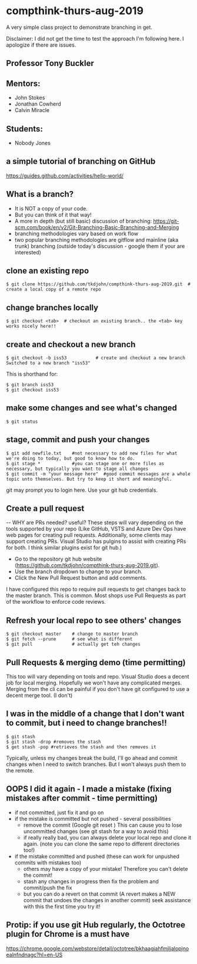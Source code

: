 # compthink-thurs-aug-2019
A very simple class project to demonstrate branching in get.

Disclaimer: I did not get the time to test the approach I'm following here. I apologize if there are issues.
## Professor Tony Buckler

## Mentors:
- John Stokes
- Jonathan Cowherd
- Calvin Miracle

## Students:
- Nobody Jones



## a simple tutorial of branching on GitHub
https://guides.github.com/activities/hello-world/

## What is a branch?
- It is NOT a copy of your code. 
- But you can think of it that way!
- A more in depth (but still basic) discussion of branching: https://git-scm.com/book/en/v2/Git-Branching-Basic-Branching-and-Merging
- branching methodologies vary based on work flow 
- two popular branching methodologies are gitflow and mainline (aka trunk) branching (outside today's discussion - google them if your are interested)

## clone an existing repo
```
$ git clone https://github.com/tkdjohn/compthink-thurs-aug-2019.git  # create a local copy of a remote repo
```
## change branches locally
```
$ git checkout <tab>  # checkout an existing branch.. the <tab> key works nicely here!!
```
## create and checkout a new branch

```
$ git checkout -b iss53           # create and checkout a new branch
Switched to a new branch "iss53"
```
This is shorthand for:
```
$ git branch iss53
$ git checkout iss53
```

## make some changes and see what's changed
```
$ git status
 ```

## stage, commit and push your changes 
```
$ git add newfile.txt    #not necessary to add new files for what we're doing to today, but good to know how to do.
$ git stage *            #you can stage one or more files as necessary, but typically you want to stage all changes
$ git commit -m "your message here"  #good commit messages are a whole topic unto themselves. But try to keep it short and meaningful.
```

git may prompt you to login here. Use your git hub credentials.

## Create a pull request
-- WHY are PRs needed? useful?
These steps will vary depending on the tools supported by your repo (Like GitHub, VSTS and Azure Dev Ops have web pages for creating pull requests. Additionally, some clients may support creating PRs. Visual Studio has pulgins to assist with creating PRs for both. I think similar plugins exist for git hub.) 

- Go to the repository git hub website (https://github.com/tkdjohn/compthink-thurs-aug-2019.git). 
- Use the branch dropdown to change to your branch.
- Click the New Pull Request button and add comments. 

I have configured this repo to require pull requests to get changes back to the master branch. This is common. Most shops use Pull Requests as part of the workflow to enforce code reviews.  

## Refresh your local repo to see others' changes
```
$ git checkout master    # change to master branch
$ git fetch --prune      # see what is different
$ git pull               # actually get teh changes
```

## Pull Requests & merging demo (time permitting)
This too will vary depending on tools and repo. Visual Studio does a decent job for local merging. Hopefully we won't have any complicated merges. Merging from the cli can be painful if you don't have git configured to use a decent merge tool. (I don't) 

## I was in the middle of a change that I don't want to commit, but i need to change branches!!
```
$ git stash 
$ git stash -drop #removes the stash 
$ get stash -pop #retrieves the stash and then removes it
```

Typically, unless my changes break the build, I'll go ahead and commit changes when I need to switch branches. But I won't always push them to the remote. 

## OOPS I did it again - I made a mistake (fixing mistakes after commit - time permitting)
- if not committed, just fix it and go on
- if the mistake is committed but not pushed - several possibilities
  - remove the commit (Google git reset ) This can cause you to lose uncommitted changes (see git stash for a way to avoid this)
  - if really really bad, you can always delete your local repo and clone it again. (note you can clone the same repo to different directories too!)
- if the mistake committed and pushed (these can work for unpushed commits with mistakes too) 
  - others may have a copy of your mistake! Therefore you can't delete the commit!
  - stash any changes in progress then fix the problem and commit/push the fix 
  - but you can do a revert on that commit (A revert makes a NEW commit that undoes the changes in another commit) seek assistance with this the first time you try it!

## Protip: if you use git Hub regularly, the Octotree plugin for Chrome is a must have
https://chrome.google.com/webstore/detail/octotree/bkhaagjahfmjljalopjnoealnfndnagc?hl=en-US
